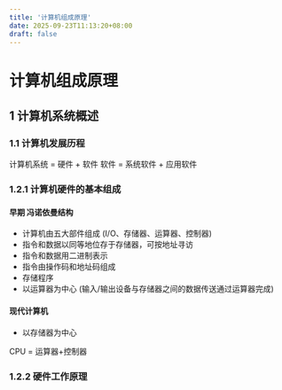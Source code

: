 ```yaml
---
title: '计算机组成原理'
date: 2025-09-23T11:13:20+08:00
draft: false
---
```


# 计算机组成原理

## 1 计算机系统概述

### 1.1 计算机发展历程

计算机系统 = 硬件 + 软件
	软件 = 系统软件 + 应用软件

### 1.2.1 计算机硬件的基本组成

#### 早期 冯诺依曼结构

- 计算机由五大部件组成 (I/O、存储器、运算器、控制器)
- 指令和数据以同等地位存于存储器，可按地址寻访
- 指令和数据用二进制表示
- 指令由操作码和地址码组成
- 存储程序
- 以运算器为中心 (输入/输出设备与存储器之间的数据传送通过运算器完成)

#### 现代计算机

- 以存储器为中心

CPU = 运算器+控制器

### 1.2.2 硬件工作原理

